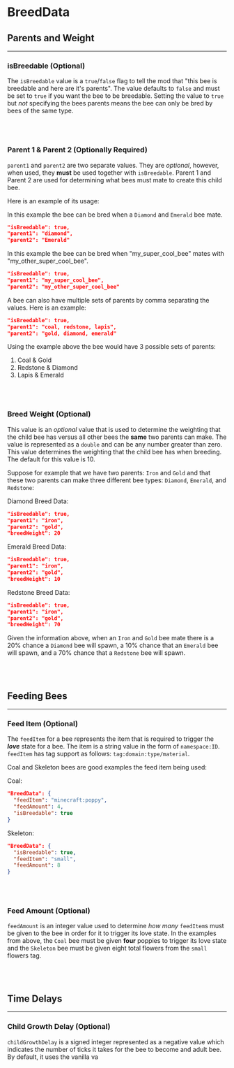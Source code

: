 # **BreedData**

## **Parents and Weight**
***

### **isBreedable** (Optional)

The `isBreedable` value is a `true`/`false` flag to tell the mod that "this bee is breedable and here are it's parents".
The value defaults to `false` and must be set to `true` if you want the bee to be breedable. Setting the value to `true` but *not* specifying the bees parents means the bee can only be bred by bees of the same type.

<br>
<br>

### **Parent 1 & Parent 2** (Optionally Required)

`parent1` and `parent2` are two separate values. They are  _optional_, however, when used, they  **must**  be used together with `isBreedable`. Parent 1 and Parent 2 are used for determining what bees must mate to create this child bee.

Here is an example of its usage:

In this example the bee can be bred when a `Diamond` and `Emerald` bee mate.  

```json
"isBreedable": true,
"parent1": "diamond",
"parent2": "Emerald"
```
  

In this example the bee can be bred when "my_super_cool_bee" mates with "my_other_super_cool_bee".  
```json
"isBreedable": true,
"parent1": "my_super_cool_bee",
"parent2": "my_other_super_cool_bee"
```

A bee can also have multiple sets of parents by comma separating the values. Here is an example:
```json
"isBreedable": true,
"parent1": "coal, redstone, lapis",
"parent2": "gold, diamond, emerald"
```
Using the example above the bee would have 3 possible sets of parents:

 1. Coal & Gold
 2. Redstone & Diamond
 3. Lapis & Emerald

<br>
<br>

### **Breed Weight** (Optional)

This value is an  _optional_  value that is used to determine the weighting that the child bee has versus all other bees the **same** two parents can make. The value is represented as a `double` and can be any number greater than zero. This value determines the weighting that the child bee has when breeding. The default for this value is 10.

Suppose for example that we have two parents: `Iron` and `Gold` and that these two parents can make three different bee types: `Diamond`, `Emerald`, and `Redstone`:

Diamond Breed Data:
```json
"isBreedable": true,
"parent1": "iron",
"parent2": "gold",
"breedWeight": 20
```
Emerald Breed Data:
```json
"isBreedable": true,
"parent1": "iron",
"parent2": "gold",
"breedWeight": 10
```
Redstone Breed Data:
```json
"isBreedable": true,
"parent1": "iron",
"parent2": "gold",
"breedWeight": 70
```

Given the information above, when an `Iron` and `Gold` bee mate there is a 20% chance a `Diamond` bee will spawn, a 10% chance that an `Emerald` bee will spawn, and a 70% chance that a `Redstone` bee will spawn.

<br>
<br>

## **Feeding Bees**
***

### **Feed Item** (Optional)

The `feedItem` for a bee represents the item that is required to trigger the _**love**_ state for a bee. The item is a string value  in the form of `namespace:ID`. `feedItem` has tag support as follows: `tag:domain:type/material`.

Coal and Skeleton bees are good examples the feed item being used:

Coal:
```json
"BreedData": {  
  "feedItem": "minecraft:poppy",  
  "feedAmount": 4,  
  "isBreedable": true  
}
```
Skeleton:
```json
"BreedData": {  
  "isBreedable": true,  
  "feedItem": "small",  
  "feedAmount": 8  
}
```

<br>
<br>

### **Feed Amount** (Optional)

`feedAmount` is an integer value used to determine *how many* `feedItem`s must be given to the bee in order for it to trigger its love state. In the examples from above, the `Coal` bee must be given **four** poppies to trigger its love state and the `Skeleton` bee must be given eight total flowers from the `small` flowers tag.

<br>
<br>

## **Time Delays**
***

### **Child Growth Delay** (Optional)

`childGrowthDelay` is a signed integer represented as a negative value which indicates the number of ticks it takes for the bee to become and adult bee. By default, it uses the vanilla va
<!--stackedit_data:
eyJoaXN0b3J5IjpbNjk2NDQyNjc3LDI4NTc1Mzk2NiwtMTk5Mj
k0NTQxOCwtMTExMzk3ODgxMCwxMDc4MDUwNTIsLTc1MzkxNzMw
MSw4MTAwMTc3MTldfQ==
-->